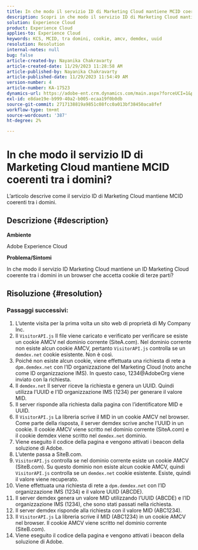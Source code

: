 ```yaml
---
title: In che modo il servizio ID di Marketing Cloud mantiene MCID coerenti tra i domini?
description: Scopri in che modo il servizio ID di Marketing Cloud mantiene MCID coerenti tra i domini.
solution: Experience Cloud
product: Experience Cloud
applies-to: Experience Cloud
keywords: KCS, MCID, tra domini, cookie, amcv, demdex, uuid
resolution: Resolution
internal-notes: null
bug: false
article-created-by: Nayanika Chakravarty
article-created-date: 11/29/2023 11:28:58 AM
article-published-by: Nayanika Chakravarty
article-published-date: 11/29/2023 11:54:49 AM
version-number: 4
article-number: KA-17523
dynamics-url: https://adobe-ent.crm.dynamics.com/main.aspx?forceUCI=1&pagetype=entityrecord&etn=knowledgearticle&id=a140bd7a-aa8e-ee11-8179-6045bd006239
exl-id: e8dae19e-b999-40a2-b005-ecaa19f0b0db
source-git-commit: 2717138819a9851c08fcc0a013bf38450aca8fef
workflow-type: tm+mt
source-wordcount: '387'
ht-degree: 2%

---
```


# In che modo il servizio ID di Marketing Cloud mantiene MCID coerenti tra i domini?


L’articolo descrive come il servizio ID di Marketing Cloud mantiene MCID coerenti tra i domini.

## Descrizione {#description}


<b>Ambiente</b>

Adobe Experience Cloud

<b>Problema/Sintomi</b>

In che modo il servizio ID Marketing Cloud mantiene un ID Marketing Cloud coerente tra i domini in un browser che accetta cookie di terze parti?


## Risoluzione {#resolution}


### Passaggi successivi:

1. L’utente visita per la prima volta un sito web di proprietà di My Company Inc.
2. Il `VisitorAPI.js` Il file viene caricato e verificato per verificare se esiste un cookie AMCV nel dominio corrente (SiteA.com). Nel dominio corrente non esiste alcun cookie AMCV, pertanto `VisitorAPI.js` controlla se un `demdex.net` cookie esistente. Non è così.
3. Poiché non esiste alcun cookie, viene effettuata una richiesta di rete a `dpm.demdex.net` con l’ID organizzazione del Marketing Cloud (noto anche come ID organizzazione IMS). In questo caso, 1234@AdobeOrg viene inviato con la richiesta.
4. Il `demdex.net` Il server riceve la richiesta e genera un UUID. Quindi utilizza l’UUID e l’ID organizzazione IMS (1234) per generare il valore MID.
5. Il server risponde alla richiesta dalla pagina con l’identificatore MID e UUID.
6. Il `VisitorAPI.js` La libreria scrive il MID in un cookie AMCV nel browser. Come parte della risposta, il server demdex scrive anche l’UUID in un cookie. Il cookie AMCV viene scritto nel dominio corrente (SiteA.com) e il cookie demdex viene scritto nel `demdex.net` dominio.
7. Viene eseguito il codice della pagina e vengono attivati i beacon della soluzione di Adobe.
8. L’utente passa a SiteB.com.
9. `VisitorAPI.js` controlla se nel dominio corrente esiste un cookie AMCV (SiteB.com). Su questo dominio non esiste alcun cookie AMCV, quindi `VisitorAPI.js` controlla se un `demdex.net` cookie esistente. Esiste, quindi il valore viene recuperato.
10. Viene effettuata una richiesta di rete a `dpm.demdex.net` con l’ID organizzazione IMS (1234) e il valore UUID (ABCDE).
11. Il server demdex genera un valore MID utilizzando l’UUID (ABCDE) e l’ID organizzazione IMS (1234), che sono stati passati nella richiesta.
12. Il server demdex risponde alla richiesta con il valore MID (ABC1234).
13. Il `VisitorAPI.js` La libreria scrive il MID (ABC1234) in un cookie AMCV nel browser. Il cookie AMCV viene scritto nel dominio corrente (SiteB.com).
14. Viene eseguito il codice della pagina e vengono attivati i beacon della soluzione di Adobe.
